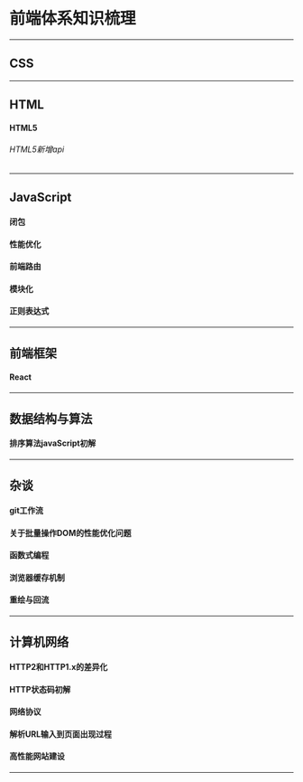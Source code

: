 # 前端体系知识梳理
---
## CSS
---
## HTML
#### HTML5
###### HTML5新增api
---
## JavaScript
#### 闭包
#### 性能优化
#### 前端路由
#### 模块化
#### 正则表达式

---
## 前端框架
#### React
---
## 数据结构与算法
#### 排序算法javaScript初解
---
## 杂谈
#### git工作流
#### 关于批量操作DOM的性能优化问题
#### 函数式编程
####  浏览器缓存机制
#### 重绘与回流
---
## 计算机网络
#### HTTP2和HTTP1.x的差异化
#### HTTP状态码初解
#### 网络协议
#### 解析URL输入到页面出现过程
#### 高性能网站建设
---